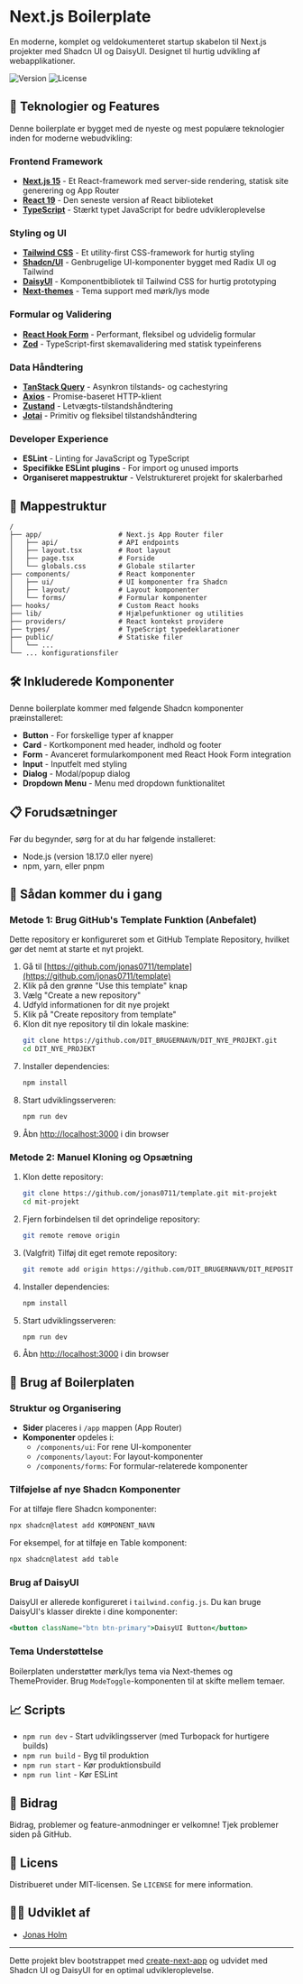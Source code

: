 # Next.js Boilerplate

En moderne, komplet og veldokumenteret startup skabelon til Next.js projekter med Shadcn UI og DaisyUI. Designet til hurtig udvikling af webapplikationer.

![Version](https://img.shields.io/badge/version-1.0.0-blue.svg)
![License](https://img.shields.io/badge/license-MIT-green.svg)

## 🚀 Teknologier og Features

Denne boilerplate er bygget med de nyeste og mest populære teknologier inden for moderne webudvikling:

### Frontend Framework
- **[Next.js 15](https://nextjs.org/)** - Et React-framework med server-side rendering, statisk site generering og App Router
- **[React 19](https://react.dev/)** - Den seneste version af React biblioteket
- **[TypeScript](https://www.typescriptlang.org/)** - Stærkt typet JavaScript for bedre udvikleroplevelse

### Styling og UI
- **[Tailwind CSS](https://tailwindcss.com/)** - Et utility-first CSS-framework for hurtig styling
- **[Shadcn/UI](https://ui.shadcn.com/)** - Genbrugelige UI-komponenter bygget med Radix UI og Tailwind
- **[DaisyUI](https://daisyui.com/)** - Komponentbibliotek til Tailwind CSS for hurtig prototyping
- **[Next-themes](https://github.com/pacocoursey/next-themes)** - Tema support med mørk/lys mode

### Formular og Validering
- **[React Hook Form](https://react-hook-form.com/)** - Performant, fleksibel og udvidelig formular
- **[Zod](https://github.com/colinhacks/zod)** - TypeScript-first skemavalidering med statisk typeinferens

### Data Håndtering
- **[TanStack Query](https://tanstack.com/query/latest)** - Asynkron tilstands- og cachestyring
- **[Axios](https://axios-http.com/)** - Promise-baseret HTTP-klient
- **[Zustand](https://github.com/pmndrs/zustand)** - Letvægts-tilstandshåndtering
- **[Jotai](https://jotai.org/)** - Primitiv og fleksibel tilstandshåndtering

### Developer Experience
- **ESLint** - Linting for JavaScript og TypeScript
- **Specifikke ESLint plugins** - For import og unused imports
- **Organiseret mappestruktur** - Velstruktureret projekt for skalerbarhed

## 📁 Mappestruktur

```
/
├── app/                   # Next.js App Router filer
│   ├── api/               # API endpoints
│   ├── layout.tsx         # Root layout
│   ├── page.tsx           # Forside
│   └── globals.css        # Globale stilarter
├── components/            # React komponenter
│   ├── ui/                # UI komponenter fra Shadcn
│   ├── layout/            # Layout komponenter
│   └── forms/             # Formular komponenter
├── hooks/                 # Custom React hooks
├── lib/                   # Hjælpefunktioner og utilities
├── providers/             # React kontekst providere
├── types/                 # TypeScript typedeklarationer
├── public/                # Statiske filer
│   └── ...
└── ... konfigurationsfiler
```

## 🛠️ Inkluderede Komponenter

Denne boilerplate kommer med følgende Shadcn komponenter præinstalleret:

- **Button** - For forskellige typer af knapper
- **Card** - Kortkomponent med header, indhold og footer
- **Form** - Avanceret formularkomponent med React Hook Form integration
- **Input** - Inputfelt med styling
- **Dialog** - Modal/popup dialog
- **Dropdown Menu** - Menu med dropdown funktionalitet

## 📋 Forudsætninger

Før du begynder, sørg for at du har følgende installeret:

- Node.js (version 18.17.0 eller nyere)
- npm, yarn, eller pnpm

## 🔧 Sådan kommer du i gang

### Metode 1: Brug GitHub's Template Funktion (Anbefalet)

Dette repository er konfigureret som et GitHub Template Repository, hvilket gør det nemt at starte et nyt projekt.

1. Gå til [https://github.com/jonas0711/template](https://github.com/jonas0711/template)
2. Klik på den grønne "Use this template" knap
3. Vælg "Create a new repository"
4. Udfyld informationen for dit nye projekt
5. Klik på "Create repository from template"
6. Klon dit nye repository til din lokale maskine:
   ```bash
   git clone https://github.com/DIT_BRUGERNAVN/DIT_NYE_PROJEKT.git
   cd DIT_NYE_PROJEKT
   ```
7. Installer dependencies:
   ```bash
   npm install
   ```
8. Start udviklingsserveren:
   ```bash
   npm run dev
   ```
9. Åbn [http://localhost:3000](http://localhost:3000) i din browser

### Metode 2: Manuel Kloning og Opsætning

1. Klon dette repository:
   ```bash
   git clone https://github.com/jonas0711/template.git mit-projekt
   cd mit-projekt
   ```

2. Fjern forbindelsen til det oprindelige repository:
   ```bash
   git remote remove origin
   ```

3. (Valgfrit) Tilføj dit eget remote repository:
   ```bash
   git remote add origin https://github.com/DIT_BRUGERNAVN/DIT_REPOSITORY.git
   ```

4. Installer dependencies:
   ```bash
   npm install
   ```

5. Start udviklingsserveren:
   ```bash
   npm run dev
   ```

6. Åbn [http://localhost:3000](http://localhost:3000) i din browser

## 📝 Brug af Boilerplaten

### Struktur og Organisering

- **Sider** placeres i `/app` mappen (App Router)
- **Komponenter** opdeles i:
  - `/components/ui`: For rene UI-komponenter
  - `/components/layout`: For layout-komponenter
  - `/components/forms`: For formular-relaterede komponenter

### Tilføjelse af nye Shadcn Komponenter

For at tilføje flere Shadcn komponenter:

```bash
npx shadcn@latest add KOMPONENT_NAVN
```

For eksempel, for at tilføje en Table komponent:

```bash
npx shadcn@latest add table
```

### Brug af DaisyUI

DaisyUI er allerede konfigureret i `tailwind.config.js`. Du kan bruge DaisyUI's klasser direkte i dine komponenter:

```jsx
<button className="btn btn-primary">DaisyUI Button</button>
```

### Tema Understøttelse

Boilerplaten understøtter mørk/lys tema via Next-themes og ThemeProvider. Brug `ModeToggle`-komponenten til at skifte mellem temaer.

## 📈 Scripts

- `npm run dev` - Start udviklingsserver (med Turbopack for hurtigere builds)
- `npm run build` - Byg til produktion
- `npm run start` - Kør produktionsbuild
- `npm run lint` - Kør ESLint

## 🤝 Bidrag

Bidrag, problemer og feature-anmodninger er velkomne! Tjek problemer siden på GitHub.

## 📄 Licens

Distribueret under MIT-licensen. Se `LICENSE` for mere information.

## 👨‍💻 Udviklet af

- [Jonas Holm](https://github.com/jonas0711)

---

Dette projekt blev bootstrappet med [create-next-app](https://nextjs.org/docs/app/api-reference/cli/create-next-app) og udvidet med Shadcn UI og DaisyUI for en optimal udvikleroplevelse.
